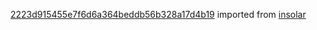 [2223d915455e7f6d6a364beddb56b328a17d4b19](https://github.com/insolar/insolar/commit/2223d915455e7f6d6a364beddb56b328a17d4b19) imported from [insolar](https://github.com/insolar/insolar)
